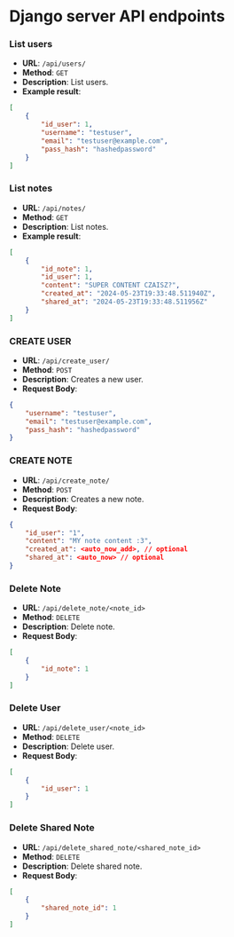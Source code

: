 # Django server API endpoints

### List users
* **URL**: `/api/users/`
* **Method**: `GET`
* **Description**: List users.
* **Example result**:
```json
[
    {
        "id_user": 1,
        "username": "testuser",
        "email": "testuser@example.com",
        "pass_hash": "hashedpassword"
    }
]
```

### List notes
* **URL**: `/api/notes/`
* **Method**: `GET`
* **Description**: List notes.
* **Example result**:
```json
[
    {
        "id_note": 1,
        "id_user": 1,
        "content": "SUPER CONTENT CZAISZ?",
        "created_at": "2024-05-23T19:33:48.511940Z",
        "shared_at": "2024-05-23T19:33:48.511956Z"
    }
]
```

### CREATE USER
* **URL**: `/api/create_user/`
* **Method**: `POST`
* **Description**: Creates a new user.
* **Request Body**:
```json
{
    "username": "testuser",
    "email": "testuser@example.com",
    "pass_hash": "hashedpassword"
}
```

### CREATE NOTE
* **URL**: `/api/create_note/`
* **Method**: `POST`
* **Description**: Creates a new note.
* **Request Body**:
```json
{
    "id_user": "1",
    "content": "MY note content :3",
    "created_at": <auto_now_add>, // optional
    "shared_at": <auto_now> // optional
}
```

### Delete Note
* **URL**: `/api/delete_note/<note_id>`
* **Method**: `DELETE`
* **Description**: Delete note.
* **Request Body**:
```json
[
    {
        "id_note": 1
    }
]
```

### Delete User
* **URL**: `/api/delete_user/<note_id>`
* **Method**: `DELETE`
* **Description**: Delete user.
* **Request Body**:
```json
[
    {
        "id_user": 1
    }
]
```

### Delete Shared Note
* **URL**: `/api/delete_shared_note/<shared_note_id>`
* **Method**: `DELETE`
* **Description**: Delete shared note.
* **Request Body**:
```json
[
    {
        "shared_note_id": 1
    }
]
```

